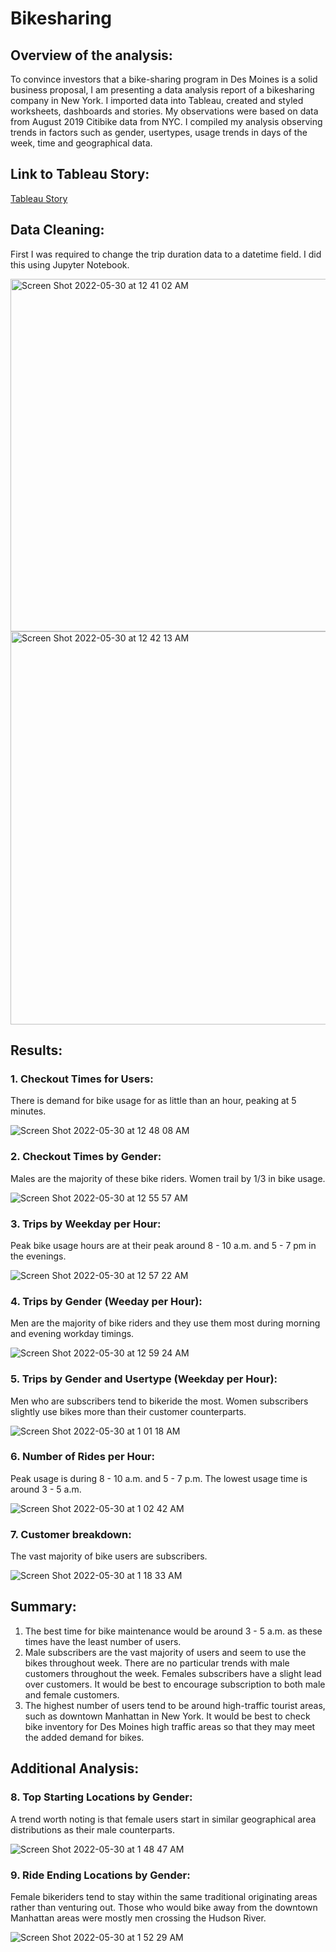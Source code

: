 # Bikesharing

## Overview of the analysis:
To convince investors that a bike-sharing program in Des Moines is a solid business proposal, I am presenting a data analysis report of a bikesharing company in New York. I imported data into Tableau, created and styled worksheets, dashboards and stories. My observations were based on data from August 2019 Citibike data from NYC. I compiled my analysis observing trends in factors such as gender, usertypes, usage trends in days of the week, time and geographical data.

## Link to Tableau Story:

[Tableau Story](https://public.tableau.com/app/profile/hoda.mojadidi/viz/NYCBikesharingDataAnalysis/Story1)

## Data Cleaning:

First I was required to change the trip duration data to a datetime field. I did this using Jupyter Notebook.

<img width="564" alt="Screen Shot 2022-05-30 at 12 41 02 AM" src="https://user-images.githubusercontent.com/95712234/170918422-8ea5b3a6-ac34-49a1-a7cb-cb5cb92570ad.png">

<img width="629" alt="Screen Shot 2022-05-30 at 12 42 13 AM" src="https://user-images.githubusercontent.com/95712234/170918546-9684c6a8-70e8-43ab-a2cd-a346235072e9.png">

## Results:

### 1. Checkout Times for Users:

There is demand for bike usage for as little than an hour, peaking at 5 minutes.

![Screen Shot 2022-05-30 at 12 48 08 AM](https://user-images.githubusercontent.com/95712234/170919044-2ef98b21-2407-44ba-b318-ffced6d72ad9.png)

### 2. Checkout Times by Gender:

Males are the majority of these bike riders. Women trail by 1/3 in bike usage.

![Screen Shot 2022-05-30 at 12 55 57 AM](https://user-images.githubusercontent.com/95712234/170919751-7e93f6d3-e554-45b9-88b5-9bd501932122.png)

### 3. Trips by Weekday per Hour:

Peak bike usage hours are at their peak around 8 - 10 a.m. and 5 - 7 pm in the evenings.

![Screen Shot 2022-05-30 at 12 57 22 AM](https://user-images.githubusercontent.com/95712234/170919876-08ab676b-b6fd-45db-879f-76139383e8aa.png)

### 4. Trips by Gender (Weeday per Hour):

Men are the majority of bike riders and they use them most during morning and evening workday timings.

![Screen Shot 2022-05-30 at 12 59 24 AM](https://user-images.githubusercontent.com/95712234/170920057-d508c233-afa8-4ec1-924d-b84b94f5aa33.png)

### 5. Trips by Gender and Usertype (Weekday per Hour):

Men who are subscribers tend to bikeride the most. Women subscribers slightly use bikes more than their customer counterparts.

![Screen Shot 2022-05-30 at 1 01 18 AM](https://user-images.githubusercontent.com/95712234/170920198-852cacdc-acf7-499c-82fe-76846e13fb0a.png)

### 6. Number of Rides per Hour:

Peak usage is during  8 - 10 a.m. and 5 - 7 p.m. The lowest usage time is around 3 - 5 a.m.

![Screen Shot 2022-05-30 at 1 02 42 AM](https://user-images.githubusercontent.com/95712234/170920313-b1a2d6d2-d475-4a9f-80c2-57acf50ec1a9.png)

### 7. Customer breakdown:

The vast majority of bike users are subscribers.

![Screen Shot 2022-05-30 at 1 18 33 AM](https://user-images.githubusercontent.com/95712234/170921863-242258c4-f5d9-4333-bb08-ef2894b4b98b.png)

## Summary:

1. The best time for bike maintenance would be around 3 - 5 a.m. as these times have the least number of users.
2. Male subscribers are the vast majority of users and seem to use the bikes throughout week. There are no particular trends with male customers throughout the week. Females subscribers have a slight lead over customers. It would be best to encourage subscription to both male and female customers. 
3. The highest number of users tend to be around high-traffic tourist areas, such as downtown Manhattan in New York. It would be best to check bike inventory for Des Moines high traffic areas so that they may meet the added demand for bikes.
 
## Additional Analysis:

### 8. Top Starting Locations by Gender:

A trend worth noting is that female users start in similar geographical area distributions as their male counterparts.

![Screen Shot 2022-05-30 at 1 48 47 AM](https://user-images.githubusercontent.com/95712234/170925331-06c855c2-41ff-4a4b-85d7-24995fa09513.png)

### 9. Ride Ending Locations by Gender:

Female bikeriders tend to stay within the same traditional originating areas rather than venturing out. Those who would bike away from the downtown Manhattan areas were mostly men crossing the Hudson River. 

![Screen Shot 2022-05-30 at 1 52 29 AM](https://user-images.githubusercontent.com/95712234/170925787-689b84e1-50a5-47b3-9797-2dd798d5eb8a.png)


